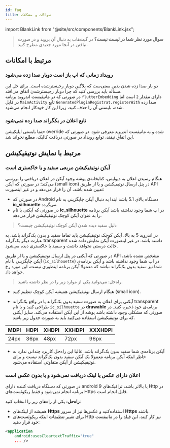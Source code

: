 ```yaml
---
id: faq
title: سوالات و مشکلات
---
```


import BlankLink from "@site/src/components/BlankLink.jsx";

> **سوال مورد نظر شما در لیست نیست؟** در <BlankLink link="https://github.com/pusheco/pushe-flutter/issues?utf8=%E2%9C%93&q=is%3Aissue">گیت‌هاب</BlankLink> به دنبال آن بروید و در صورت نیافتن در آنجا <BlankLink link="https://github.com/pusheco/pushe-flutter/issues/new">مورد جدیدی</BlankLink> مطرح کنید.

## مرتبط با امکانات

### رویداد زمانی که اپ باز است دوبار صدا زده می‌شود

دو بار صدا زده شدن بدین معنی‌ست که پلاگین دوبار رجیسترشده است.
برای حل این مساله باید بررسی کنید که چرا دوبار رجیسترشدن اتفاق می‌افتد.    
در صورتی که در مانیفیست اندروید برنامه `flutterEmbedding` دارای مقدار `2` است اما در فایل `MainActivity` تابع `GeneratedPluginRegistrat.registerWith` صدا زده شده،‌ بایستی آن را حذف کنید، زیرا این کار خودکار انجام می‌شود.

### تابع اعلان در بکگراند صدا زده نمی‌شود

حتما بایستی اپلیکیشن override شده و به مانیفست اندروید معرفی شود. در صورتی که این اتفاق نیفتد، توابع رویداد در صورتی دریافت کالبک، مطلع نخواند شد.

## مرتبط با نمایش نوتیفیکیشن

### آیکن نوتیفیکیشن مربعی سفید و یا خاکستری‌ است

هنگام رسیدن اعلان به دیوایس، کتابخانه‌ی پوشه وجود آیکن در اعلان دریافتی را بررسی می‌کند؛ در صورتی که آیکن (small icon)  در پنل ارسال نوتیفیکشن و یا از طریق API تعیین شده باشد، آن را قرار می‌دهد و در غیر اینصورت:

* در صورتی که Android دستگاه بالای 5.1 باشد ابتدا به دنبال آیکن جایگزینی به نام **ic_silhouette** می‌گردد.
* در صورتی که آیکنی با نام **ic_silhouette** در اپ شما وجود نداشته  باشد آیکن برنامه را به عنوان آیکن کوچک نوتیفیکیشن قرار می‌دهد.

> دلیل سفید دیده شدن آیکن کوچک نوتیفیکیشن چیست؟

در اندروید 5 به بالا، آیکن کوچک نوتیفیکیشن باید تماما سفید و بدون بک‌گراند باشد. به عبارت دیگر بک‌گراند transparent داشته باشد. در غیر اینصورت آیکن نمایش‌ داده شده حالت درستی نخواهد داشت و سفید یا خاکستری دیده می‌شود.

در صورتی که آیکنی در پنل ارسال نوتیفیکیشن و یا از طریق API مشخص نشده باشد، آیکن جایگزینی با نام (`ic_silhouette`) در اپ شما وجود نداشته باشد و آیکن برنامه‌ی شما نیز سفید بدون بک‌گراند نباشد که معمولا آیکن برنامه اینطوری نیست، این مورد رخ خواهد داد.

> راه‌حل: می‌توانید یکی از موارد زیر را در نظر داشته باشید.

- هنگام ارسال نوتیفیکیشن همیشه آیکن کوچک تنظیم کنید (small icon).

- آیکنی برای اعلان به صورت سفید بدون بک‌گراند یا در واقع بک‌گراند transparent طراحی‌ کنید و با نام ‌`ic_silhouette` در **drawable**  برنامه‌ی خود ذخیره‌ کنید. در صورتی که مشکلی وجود‌ داشته باشد پوشه از این آیکن استفاده می‌کند. سایز آیکنی که برای نوتیفیکیشن استفاده می‌کنید باید به صورت جدول زیر باشد.

MDPI | HDPI | XHDPI | XXHDPI | XXXHDPI
-|-|-|-|-|
24px | 36px | 48px | 72px | 96px

-  آیکن برنامه‌ی شما سفید بدون بک‌گراند باشد. غالبا این راه‌حل کاربرد چندانی ندارد به خاطر اینکه آیکن برنامه معمولا یک آیکن سفید بدون بک‌گراند نیست  و برای نوتیفیکیشن از آیکن متفاوتی استفاده می‌شود.


### اعلان دارای عکس یا لینک دریافت نمی‌شود و یا بدون عکس است

در صورتی که دستگاه دریافت کننده دارای android 9 یا بالاتر باشد، ترافیک‌های Http در برنامه انجام نمی‌شود و فقط ریکوئست‌های Https قابل انجام است.

**راه‌حل:** یکی از راه‌های زیر را انتخاب کنید:

- همیشه از لینک‌های **Https** استفاده‌کنید و عکس‌ها نیز از سرور **Https** باشند.
- برای تغییر تنظیمات اینکه ریکوئست‌های Http نیز کار کنند، این فیلد را در مانیفست خود قرار دهید:

```xml
<application
    android:usesCleartextTraffic="true"
    ... />
```